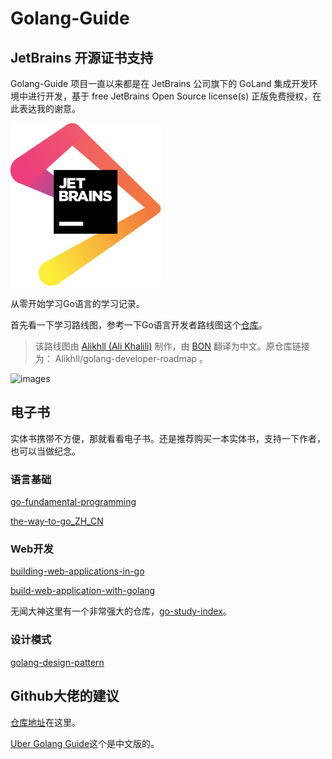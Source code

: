 # Golang-Guide

## JetBrains 开源证书支持

Golang-Guide 项目一直以来都是在 JetBrains 公司旗下的 GoLand 集成开发环境中进行开发，基于 free JetBrains Open Source license(s) 正版免费授权，在此表达我的谢意。

![images](docs/images/jetbrains.svg)

从零开始学习Go语言的学习记录。

首先看一下学习路线图，参考一下Go语言开发者路线图这个[仓库](https://github.com/Quorafind/golang-developer-roadmap-cn)。

> 该路线图由 [Alikhll (Ali Khalili)](https://github.com/Alikhll) 制作，由 [BON](https://github.com/Quorafind) 翻译为中文。原仓库链接为： Alikhll/golang-developer-roadmap 。

![images](https://github.com/Quorafind/golang-developer-roadmap-cn/raw/master/golang-developer-roadmap.png)

## 电子书

实体书携带不方便，那就看看电子书。还是推荐购买一本实体书，支持一下作者，也可以当做纪念。

### 语言基础

[go-fundamental-programming](https://github.com/unknwon/go-fundamental-programming)

[the-way-to-go_ZH_CN](https://github.com/unknwon/the-way-to-go_ZH_CN)

### Web开发

[building-web-applications-in-go](https://github.com/unknwon/building-web-applications-in-go)

[build-web-application-with-golang](https://github.com/astaxie/build-web-application-with-golang/blob/master/zh/preface.md)

无闻大神这里有一个非常强大的仓库，[go-study-index](https://github.com/unknwon/go-study-index)。

### 设计模式

[golang-design-pattern](https://github.com/senghoo/golang-design-pattern)

## Github大佬的建议

[仓库地址](https://github.com/cristaloleg/go-advices/blob/master/README_ZH.md)在这里。

[Uber Golang Guide](https://github.com/xxjwxc/uber_go_guide_cn)这个是中文版的。
